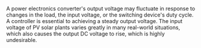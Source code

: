 A power electronics converter's output voltage may fluctuate in response to changes in the load, the input voltage, or the switching device's duty cycle. A controller is essential to achieving a steady output voltage. The input voltage of PV solar plants varies greatly in many real-world situations, which also causes the output DC voltage to rise, which is highly undesirable.
